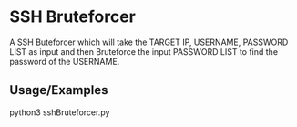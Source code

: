 
# SSH Bruteforcer

A SSH Buteforcer which will take the TARGET IP, USERNAME, PASSWORD LIST as input and then Bruteforce the input PASSWORD LIST to find the password of the USERNAME.


## Usage/Examples

python3 sshBruteforcer.py

  
